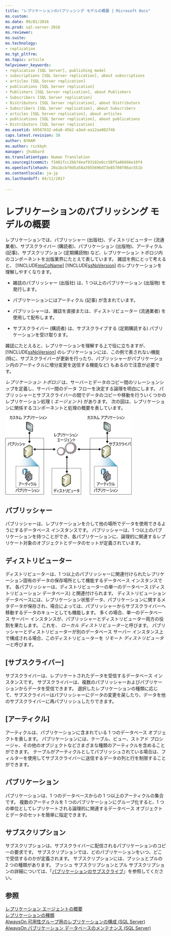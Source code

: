 ```yaml
---
title: "レプリケーションのパブリッシング モデルの概要 | Microsoft Docs"
ms.custom: 
ms.date: 09/01/2016
ms.prod: sql-server-2016
ms.reviewer: 
ms.suite: 
ms.technology:
- replication
ms.tgt_pltfrm: 
ms.topic: article
helpviewer_keywords:
- replication [SQL Server], publishing model
- subscriptions [SQL Server replication], about subscriptions
- articles [SQL Server replication]
- publications [SQL Server replication]
- Publishers [SQL Server replication], about Publishers
- Subscribers [SQL Server replication]
- Distributors [SQL Server replication], about Distributors
- Subscribers [SQL Server replication], about Subscribers
- articles [SQL Server replication], about articles
- publications [SQL Server replication], about publications
- Distributors [SQL Server replication]
ms.assetid: b9567832-e6a8-45b2-a3ed-ea12aa002f4b
caps.latest.revision: 38
author: BYHAM
ms.author: rickbyh
manager: jhubbard
ms.translationtype: Human Translation
ms.sourcegitcommit: f3481fcc2bb74eaf93182e6cc58f5a06666e10f4
ms.openlocfilehash: 20a1bcbf0d5a58a3955696d73e85708f86ac551b
ms.contentlocale: ja-jp
ms.lasthandoff: 04/11/2017

---
```

# <a name="replication-publishing-model-overview"></a>レプリケーションのパブリッシング モデルの概要
  レプリケーションでは、パブリッシャー (出版社)、ディストリビューター (流通業者)、サブスクライバー (購読者)、パブリケーション (出版物)、アーティクル (記事)、サブスクリプション (定期購読物) など、レプリケーション トポロジ内のコンポーネントを出版業界にたとえて表しています。 雑誌を例にとって考えると、 [!INCLUDE[msCoName](../../../includes/msconame-md.md)] [!INCLUDE[ssNoVersion](../../../includes/ssnoversion-md.md)] のレプリケーションを理解しやすくなります。  
  
-   雑誌のパブリッシャー (出版社) は、1 つ以上のパブリケーション (出版物) を発行します。  
  
-   パブリケーションにはアーティクル (記事) が含まれています。  
  
-   パブリッシャーは、雑誌を直接または、ディストリビューター (流通業者) を使用して配布します。  
  
-   サブスクライバー (購読者) は、サブスクライブする (定期購読する) パブリケーションを受け取ります。  
  
 雑誌にたとえると、レプリケーションを理解する上で役に立ちますが、 [!INCLUDE[ssNoVersion](../../../includes/ssnoversion-md.md)] のレプリケーションには、この例で表されない機能 (特に、サブスクライバーが更新を行ったり、パブリッシャーがパブリケーション内のアーティクルに増分変更を送信する機能など) もあるので注意が必要です。  
  
 *レプリケーション トポロジ* は、サーバーとデータのコピー間のリレーションシップを定義し、サーバー間のデータ フローを決定する論理を明白にします。 パブリッシャーとサブスクライバーの間でデータのコピーや移動を行ういくつかのレプリケーション処理 ( *エージェント*) があります。 次の図は、レプリケーションに関係するコンポーネントと処理の概要を表しています。  
  
 ![レプリケーション コンポーネントとデータ フロー](../../../relational-databases/replication/publish/media/replintro1.gif "レプリケーション コンポーネントとデータ フロー")  
  
## <a name="publisher"></a>パブリッシャー  
 パブリッシャーは、レプリケーションを介して他の場所でデータを使用できるようにするデータベース インスタンスです。 パブリッシャーは、1 つ以上のパブリケーションを持つことができ、各パブリケーションに、論理的に関連するレプリケート対象のオブジェクトとデータのセットが定義されています。  
  
## <a name="distributor"></a>ディストリビューター  
 ディストリビューターは、1 つ以上のパブリッシャーに関連付けられたレプリケーション固有のデータの保存場所として機能するデータベース インスタンスです。 各パブリッシャーは、ディストリビューターの単一のデータベース (ディストリビューション データベース) と関連付けられます。 ディストリビューション データベースには、レプリケーション状態データ、パブリケーションに関するメタデータが保存され、場合によっては、パブリッシャーからサブスクライバーへ移動するデータのキューとしても機能します。 多くの場合、単一のデータベース サーバー インスタンスが、パブリッシャーとディストリビューター両方の役割を果たします。 これを、 *ローカル ディストリビューター*と呼びます。 パブリッシャーとディストリビューターが別のデータベース サーバー インスタンス上で構成される場合、このディストリビューターを *リモート ディストリビューター*と呼びます。  
  
## <a name="subscribers"></a>[サブスクライバー]  
 サブスクライバーは、レプリケートされたデータを受信するデータベース インスタンスです。 サブスクライバーは、複数のパブリッシャーおよびパブリケーションからデータを受信できます。 選択したレプリケーションの種類に応じて、サブスクライバーはパブリッシャーにデータの変更を戻したり、データを他のサブスクライバーに再パブリッシュしたりできます。  
  
## <a name="article"></a>[アーティクル]  
 アーティクルは、パブリケーションに含まれている 1 つのデータベース オブジェクトを表します。 パブリケーションには、テーブル、ビュー、ストアド プロシージャ、その他のオブジェクトなどさまざまな種類のアーティクルを含めることができます。 テーブルがアーティクルとしてパブリッシュされている場合は、フィルターを使用してサブスクライバーに送信するデータの列と行を制限することができます。  
  
## <a name="publication"></a>パブリケーション  
 パブリケーションは、1 つのデータベースからの 1 つ以上のアーティクルの集合です。 複数のアーティクルを 1 つのパブリケーションにグループ化すると、1 つの単位としてレプリケートされる論理的に関連するデータベース オブジェクトとデータのセットを簡単に指定できます。  
  
## <a name="subscription"></a>サブスクリプション  
 サブスクリプションは、サブスクライバーに配信されるパブリケーションのコピーの要求です。 サブスクリプションでは、どのパブリケーションをいつ、どこで受信するのかが定義されます。 サブスクリプションには、プッシュとプルの 2 つの種類があります。 プッシュ サブスクリプションとプル サブスクリプションの詳細については、「[パブリケーションのサブスクライブ](../../../relational-databases/replication/subscribe-to-publications.md)」を参照してください。  
  
## <a name="see-also"></a>参照  
 [レプリケーション エージェントの概要](../../../relational-databases/replication/agents/replication-agents-overview.md)   
 [レプリケーションの種類](../../../relational-databases/replication/types-of-replication.md)   
 [AlwaysOn 可用性グループ用のレプリケーションの構成 (SQL Server)](../../../database-engine/availability-groups/windows/configure-replication-for-always-on-availability-groups-sql-server.md)   
 [AlwaysOn パブリケーション データベースのメンテナンス (SQL Server)](../../../database-engine/availability-groups/windows/maintaining-an-always-on-publication-database-sql-server.md)  
  
  

